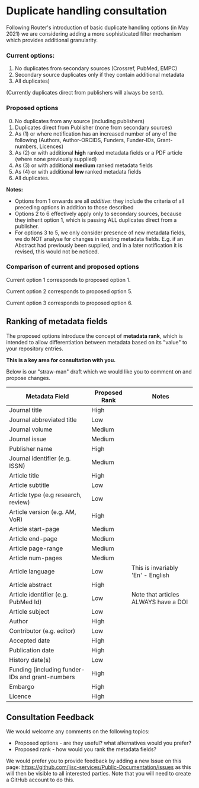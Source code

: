 # Duplicate handling consultation

Following Router's introduction of basic duplicate handling options (in May 2021) we are considering adding a more sophisticated filter mechanism which provides additional granularity.

### Current options:
1. No duplicates from secondary sources (Crossref, PubMed, EMPC)
2. Secondary source duplicates only if they contain additional metadata 
3. All duplicates)

(Currently duplicates direct from publishers will always be sent).

### Proposed options
0. No duplicates from any source (including publishers)
1. Duplicates direct from Publisher (none from secondary sources)
2. As (1) or where notification has an increased number of any of the following (Authors, Author-ORCIDS, Funders, Funder-IDs, Grant-numbers, Licences) 
3. As (2) or with additional **high** ranked metadata fields or a PDF article (where none previously supplied)
4. As (3) or with additional **medium** ranked metadata fields
5. As (4) or with additional **low** ranked metadata fields
6. All duplicates.

**Notes:**

* Options from 1 onwards are all *additive*: they include the criteria of all preceding options in addition to those described 
* Options 2 to 6 effectively apply only to secondary sources, because they inherit option 1, which is passing ALL duplicates direct from a publisher. 
* For options 3 to 5, we only consider presence of new metadata fields, we do NOT analyse for changes in existing metadata fields. E.g. if an Abstract had previously been supplied, and in a later notification it is revised, this would not be noticed.

### Comparison of current and proposed options
Current option 1 corresponds to proposed option 1.

Current option 2 corresponds to proposed option 5.

Current option 3 corresponds to proposed option 6.


## Ranking of metadata fields
The proposed options introduce the concept of **metadata rank**, which is intended to allow differentiation between metadata based on its "value" to your repository entries.

**This is a key area for consultation with you.**

Below is our "straw-man" draft which we would like you to comment on and propose changes.

| Metadata Field | Proposed Rank | Notes |
| ----- | ----------- | -------- |
| Journal title | High |  |
| Journal abbreviated title | Low |  |
| Journal volume | Medium |  |
| Journal issue | Medium |  |
| Publisher name | High |  |
| Journal identifier (e.g. ISSN) | Medium |  |
| Article title | High |  |
| Article subtitle | Low |  |
| Article type (e.g research, review) | Low |  |
| Article version (e.g. AM, VoR) | High |  |
| Article start-page | Medium |  |
| Article end-page | Medium |  |
| Article page-range | Medium |  |
| Article num-pages | Medium |  |
| Article language | Low | This is invariably 'En' - English |
| Article abstract | High |  |
| Article identifier (e.g. PubMed Id) | Low | Note that articles ALWAYS have a DOI |
| Article subject | Low |  |
| Author | High |  |
| Contributor (e.g. editor) | Low |  |
| Accepted date | High |  |
| Publication date | High |  |
| History date(s) | Low |  |
| Funding (including funder-IDs and grant-numbers | High |  |
| Embargo | High |  |
| Licence | High |  |

## Consultation Feedback
We would welcome any comments on the following topics:
* Proposed options - are they useful? what alternatives would you prefer?
* Proposed rank - how would you rank the metadata fields?

We would prefer you to provide feedback by adding a new Issue on this page: https://github.com/jisc-services/Public-Documentation/issues as this will then be visible to all interested parties.  Note that you will need to create a GitHub account to do this.